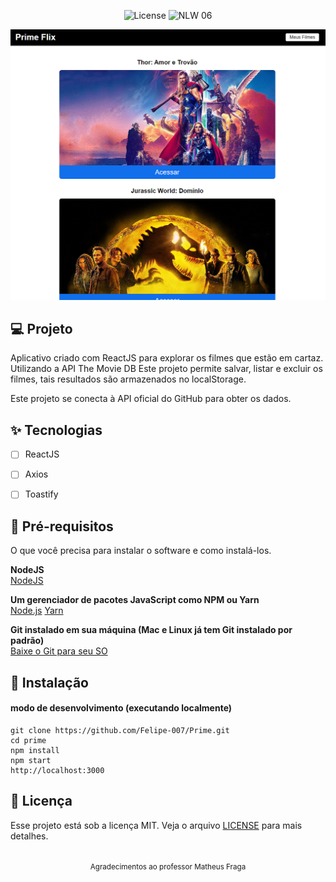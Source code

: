 
<p align="center">
  <img alt="License" src="https://img.shields.io/static/v1?label=license&message=MIT&color=E51C44&labelColor=0A1033">

 <img src="https://img.shields.io/static/v1?label=NLW&message=06&color=E51C44&labelColor=0A1033" alt="NLW 06" />
</p>


![cover](.github/cover.png?style=flat)


## 💻 Projeto
Aplicativo criado com ReactJS para explorar os filmes que estão em cartaz. Utilizando a API The Movie DB
Este projeto permite salvar, listar e excluir os filmes, tais resultados são armazenados no localStorage.

Este projeto se conecta à API oficial do GitHub para obter os dados.

## ✨ Tecnologias

-   [ ] ReactJS
-   [ ] Axios
-   [ ] Toastify


## 🏁 Pré-requisitos <a name = "getting_started"></a>

O que você precisa para instalar o software e como instalá-los.

**NodeJS** <br>
[NodeJS](https://nodejs.org/en/)

**Um gerenciador de pacotes JavaScript como NPM ou Yarn** <br>
[Node.js](https://nodejs.org/en/)
[Yarn](https://yarnpkg.com/pt-BR/docs/install)

**Git instalado em sua máquina (Mac e Linux já tem Git instalado por padrão)** <br>
[Baixe o Git para seu SO](https://git-scm.com/downloads)

## 🚀 Instalação

#### modo de desenvolvimento (executando localmente)

```shell
git clone https://github.com/Felipe-007/Prime.git
cd prime
npm install
npm start
http://localhost:3000
```

## 📄 Licença

Esse projeto está sob a licença MIT. Veja o arquivo [LICENSE](LICENSE.md) para mais detalhes.

<br />

<div align="center">
  <small>Agradecimentos ao professor Matheus Fraga</small>
</div>
